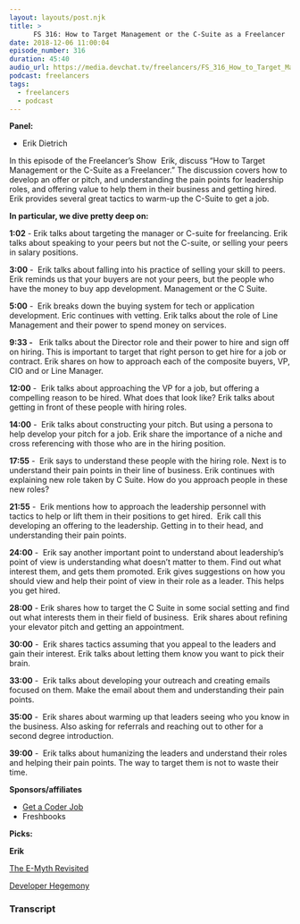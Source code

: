 ```yaml
---
layout: layouts/post.njk
title: >
      FS 316: How to Target Management or the C-Suite as a Freelancer
date: 2018-12-06 11:00:04
episode_number: 316
duration: 45:40
audio_url: https://media.devchat.tv/freelancers/FS_316_How_to_Target_Management_or_the_C-Suite_as_a_Freelancer.mp3
podcast: freelancers
tags: 
  - freelancers
  - podcast
---
```


 **Panel:**

- Erik Dietrich

In this episode of the Freelancer’s Show&nbsp; Erik, discuss “How to Target Management or the C-Suite as a Freelancer.” The discussion covers how to develop an offer or pitch, and understanding the pain points for leadership roles, and offering value to help them in their business and getting hired. Erik provides several great tactics to warm-up the C-Suite to get a job.

**In particular, we dive pretty deep on:**

**1:02** - Erik talks about targeting the manager or C-suite for freelancing. Erik talks about speaking to your peers but not the C-suite, or selling your peers in salary positions.

**3:00** -&nbsp; Erik talks about falling into his practice of selling your skill to peers. Erik reminds us that your buyers are not your peers, but the people who have the money to buy app development. Management or the C Suite.

**5:00** -&nbsp; Erik breaks down the buying system for tech or application development. Eric continues with vetting. Erik talks about the role of Line Management and their power to spend money on services.

**9:33 -** &nbsp; Erik talks about the Director role and their power to hire and sign off on hiring. This is important to target that right person to get hire for a job or contract. Erik shares on how to approach each of the composite buyers, VP, CIO and or Line Manager.

**12:00** -&nbsp; Erik talks about approaching the VP for a job, but offering a compelling reason to be hired. What does that look like? Erik talks about getting in front of these people with hiring roles.

**14:00** -&nbsp; Erik talks about constructing your pitch. But using a persona to help develop your pitch for a job. Erik share the importance of a niche and cross referencing with those who are in the hiring position.

**17:55** -&nbsp; Erik says to understand these people with the hiring role. Next is to understand their pain points in their line of business. Erik continues with explaining new role taken by C Suite. How do you approach people in these new roles?

**21:55** -&nbsp; Erik mentions how to approach the leadership personnel with tactics to help or lift them in their positions to get hired.&nbsp; Erik call this developing an offering to the leadership. Getting in to their head, and understanding their pain points.

**24:00** -&nbsp; Erik say another important point to understand about leadership’s point of view is understanding what doesn’t matter to them. Find out what interest them, and gets them promoted. Erik gives suggestions on how you should view and help their point of view in their role as a leader. This helps you get hired.

**28:00** - Erik shares how to target the C Suite in some social setting and find out what interests them in their field of business.&nbsp; Erik shares about refining your elevator pitch and getting an appointment.

**30:00** -&nbsp; Erik shares tactics assuming that you appeal to the leaders and gain their interest. Erik talks about letting them know you want to pick their brain.

**33:00** -&nbsp; Erik talks about developing your outreach and creating emails focused on them. Make the email about them and understanding their pain points.&nbsp;

**35:00** -&nbsp; Erik shares about warming up that leaders seeing who you know in the business. Also asking for referrals and reaching out to other for a second degree introduction.

**39:00** -&nbsp; Erik talks about humanizing the leaders and understand their roles and helping their pain points. The way to target them is not to waste their time.

**Sponsors/affiliates**

- [Get a Coder Job](https://devchat.tv/get-a-coder-job/)
- Freshbooks

**Picks:**

**Erik**

[The E-Myth Revisited](https://www.amazon.com/Myth-Revisited-Small-Businesses-About/dp/0887307280/)

[Developer Hegemony](https://www.amazon.com/Developer-Hegemony-Erik-Dietrich/dp/0692866809)



### Transcript


